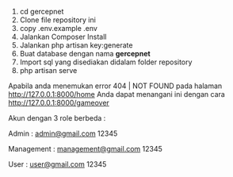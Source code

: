 1. cd gercepnet
2. Clone file repository ini
3. copy .env.example .env
4. Jalankan Composer Install
5. Jalankan php artisan key:generate
6. Buat database dengan nama <b>gercepnet</b>
7. Import sql yang disediakan didalam folder repository
8. php artisan serve

Apabila anda menemukan error 404 | NOT FOUND pada halaman
http://127.0.0.1:8000/home Anda dapat menangani ini dengan cara 
http://127.0.0.1:8000/gameover

Akun dengan 3 role berbeda :

Admin : 
admin@gmail.com
12345

Management :
management@gmail.com
12345

User :
user@gmail.com
12345
